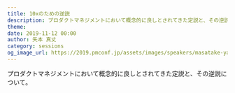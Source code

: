 ```yaml
---
title: 10xのための逆説
description: プロダクトマネジメントにおいて概念的に良しとされてきた定説と、その逆説について。
theme: 
date: 2019-11-12 00:00
author: 矢本 真丈
category: sessions
og_image_url: https://2019.pmconf.jp/assets/images/speakers/masatake-yamoto.png
---
```


プロダクトマネジメントにおいて概念的に良しとされてきた定説と、その逆説について。
